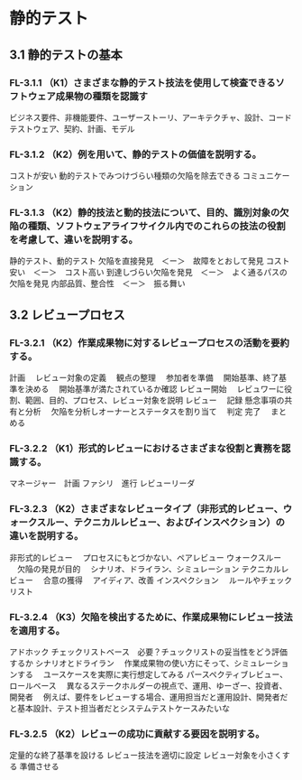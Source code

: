 # 静的テスト
## 3.1 静的テストの基本
### FL-3.1.1 （K1）さまざまな静的テスト技法を使用して検査できるソフトウェア成果物の種類を認識す
ビジネス要件、非機能要件、ユーザーストーリ、アーキテクチャ、設計、コード
テストウェア、契約、計画、モデル
### FL-3.1.2 （K2）例を用いて、静的テストの価値を説明する。
コストが安い
動的テストでみつけづらい種類の欠陥を除去できる
コミュニケーション
### FL-3.1.3 （K2）静的技法と動的技法について、目的、識別対象の欠陥の種類、ソフトウェアライフサイクル内でのこれらの技法の役割を考慮して、違いを説明する。
静的テスト、動的テスト
欠陥を直接発見　＜ー＞　故障をとおして発見
コスト安い　＜ー＞　コスト高い
到達しづらい欠陥を発見　＜ー＞　よく通るパスの欠陥を発見
内部品質、整合性　＜ー＞　振る舞い

## 3.2 レビュープロセス
### FL-3.2.1 （K2）作業成果物に対するレビュープロセスの活動を要約する。
計画
　レビュー対象の定義
　観点の整理
　参加者を準備
　開始基準、終了基準を決める
　開始基準が満たされているか確認
レビュー開始
　レビュワーに役割、範囲、目的、プロセス、レビュー対象を説明
レビュー
　記録
懸念事項の共有と分析
　欠陥を分析しオーナーとステータスを割り当て
　判定
完了
　まとめる
### FL-3.2.2 （K1）形式的レビューにおけるさまざまな役割と責務を認識する。
マネージャー　計画
ファシリ　進行
レビューリーダ　
### FL-3.2.3 （K2）さまざまなレビュータイプ（非形式的レビュー、ウォークスルー、テクニカルレビュー、およびインスペクション）の違いを説明する。
非形式的レビュー
　プロセスにもとづかない、ペアレビュー
ウォークスルー
　欠陥の発見が目的
　シナリオ、ドライラン、シミュレーション
テクニカルレビュー
　合意の獲得
　アイディア、改善
インスペクション
　ルールやチェックリスト
### FL-3.2.4 （K3）欠陥を検出するために、作業成果物にレビュー技法を適用する。
アドホック
チェックリストベース　必要？チュックリストの妥当性をどう評価するか
シナリオとドライラン
　作業成果物の使い方にそって、シミュレーションする
　ユースケースを実際に実行想定してみる
パースペクティブレビュー、ロールベース
　異なるステークホルダーの視点で、運用、ゆーざー、投資者、開発者
　例えば、要件をレビューする場合、運用担当だと運用設計、開発者だと基本設計、テスト担当者だとシステムテストケースみたいな
### FL-3.2.5 （K2）レビューの成功に貢献する要因を説明する。
定量的な終了基準を設ける
レビュー技法を適切に設定
レビュー対象を小さくする
準備させる